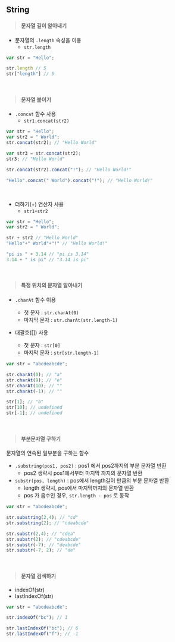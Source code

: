 ## String

> #### 문자열 길이 알아내기
- 문자열의 ```.length``` 속성을 이용
  - ```str.length```
``` javascript
var str = "Hello";

str.length // 5
str["length"] // 5
```

<br>

> #### 문자열 붙이기
- ```.concat``` 함수 사용
  - ```str1.concat(str2)```
``` javascript
var str = "Hello";
var str2 = " World";
str.concat(str2); // "Hello World"

var str3 = str.concat(str2);
str3; // "Hello World"

str.concat(str2).concat("!"); // "Hello World!"

"Hello".concat(" World").concat("!"); // "Hello World!"
```
<br>

- 더하기(+) 연산자 사용
  - ```str1+str2```
``` javascript
var str = "Hello";
var str2 = " World";

str + str2 // "Hello World"
"Hello"+" World"+"!" // "Hello World!"

"pi is " + 3.14 // "pi is 3.14"
3.14 + " is pi" // "3.14 is pi"
```

<br>

> #### 특정 위치의 문자열 알아내기
- ```.charAt``` 함수 이용
  - 첫 문자 : ```str.charAt(0)```
  - 마지막 문자 : ```str.charAt(str.length-1)```
  
- 대괄호([]) 사용
  - 첫 문자 : ```str[0]```
  - 마지막 문자 : ```str[str.length-1]```

``` javascript
var str = "abcdeabcde";

str.charAt(0); // "a"
str.charAt(9); // "e"
str.charAt(10); // ""
str.charAt(-1); // ""

str[1]; // "b"
str[10]; // undefined
str[-1]; // undefined
```

<br>

> #### 부분문자열 구하기
문자열의 연속된 일부분을 구하는 함수
- ```.substring(pos1, pos2)``` : pos1 에서 pos2까지의 부분 문자열 반환
  - pos2 생략시 pos1에서부터 마지막 까지의 문자열 반환
- ```substr(pos, length)``` : pos에서 length길이 만큼의 부분 문자열 반환
  - length 생략시, pos에서 마지막까지의 문자열 반환
  - pos 가 음수인 경우, ```str.length - pos``` 로 동작
``` javascript
var str = "abcdeabcde";

str.substring(2,4); // "cd"
str.substring(2); // "cdeabcde"

str.substr(2,4); // "cdea"
str.substr(2); // "cdeabcde"
str.substr(-7); // "deabcde"
str.substr(-7, 2); // "de"
```

<br>

> #### 문자열 검색하기
- indexOf(str)
- lastIndexOf(str)
``` javascript
var str = "abcdeabcde";

str.indexOf("bc"); // 1

str.lastIndexOf("bc"); // 6
str.lastIndexOf("f"); // -1
```

